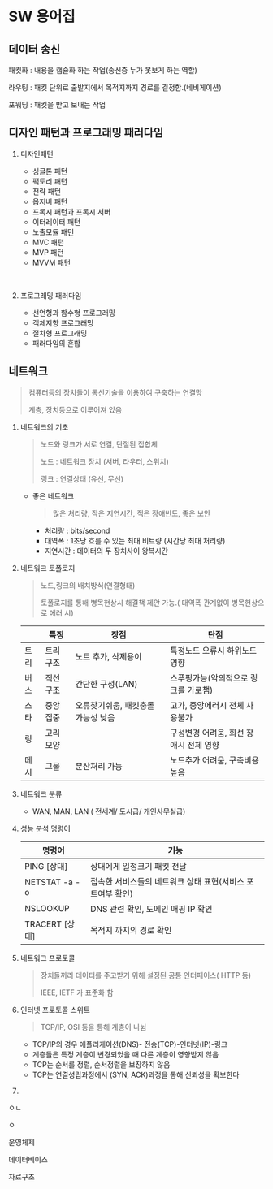 # SW 용어집



## 데이터 송신

패킷화 : 내용을 캡슐화 하는 작업(송신중 누가 못보게 하는 역할)

라우팅 : 패킷 단위로 출발지에서 목적지까지 경로를 결정함.(네비게이션)

포워딩 : 패킷을 받고 보내는 작업 



## 디자인 패턴과 프로그래밍 패러다임

1. 디자인패턴

   - 싱글톤 패턴
   - 팩토리 패턴
   - 전략 패턴
   - 옵저버 패턴
   - 프록시 패턴과 프록시 서버
   - 이터레이터 패턴
   - 노출모듈 패턴
   - MVC  패턴
   - MVP 패턴
   - MVVM 패턴

   ​

2. 프로그래밍 패러다임

   - 선언형과 함수형 프로그래밍
   - 객체지향 프로그래밍
   - 절차형 프로그래밍
   - 패러다임의 혼합





## 네트워크

> 컴퓨터등의 장치들이 통신기술을 이용하여 구축하는 연결망
>
> 계층, 장치등으로 이루어져 있음

1. 네트워크의 기초

   > 노드와 링크가 서로 연결, 단절된 집합체
   >
   > 노드 : 네트워크 장치 (서버, 라우터, 스위치)
   >
   > 링크 : 연결상태 (유선, 무선)

   - 좋은 네트워크

     > 많은 처리량, 작은 지연시간, 적은 장애빈도, 좋은 보안

     - 처리량 : bits/second
     - 대역폭 : 1초당 흐를 수 있는 최대 비트량 (시간당 최대 처리량)
     - 지연시간 : 데이터의 두 장치사이 왕복시간

2. 네트워크 토폴로지

   > 노드,링크의 배치방식(연결형태)
   >
   > 토폴로지를 통해 병목현상시 해결책 제안 가능.( 대역폭 관계없이 병목현상으로 에러 시)

   |      | 특징   | 장점                  | 단점                     |
   | ---- | ---- | ------------------- | ---------------------- |
   | 트리   | 트리구조 | 노트 추가, 삭제용이         | 특정노드 오류시 하위노드 영향       |
   | 버스   | 직선구조 | 간단한 구성(LAN)         | 스푸핑가능(악의적으로 링크를 가로챔)   |
   | 스타   | 중앙집중 | 오류찾기쉬움, 패킷충돌 가능성 낮음 | 고가, 중앙에러시 전체 사용불가      |
   | 링    | 고리모양 |                     | 구성변경 어려움, 회선 장애시 전체 영향 |
   | 메시   | 그물   | 분산처리 가능             | 노드추가 어려움, 구축비용 높음      |

3. 네트워크 분류

   - WAN, MAN, LAN ( 전세계/ 도시급/ 개인사무실급)

4. 성능 분석 명령어

   | 명령어           | 기능                                |
   | ------------- | --------------------------------- |
   | PING [상대]     | 상대에게 일정크기 패킷 전달                   |
   | NETSTAT -a -o | 접속한 서비스들의 네트워크 상태 표현(서비스 포트여부 확인) |
   | NSLOOKUP      | DNS 관련 확인, 도메인 매핑 IP 확인           |
   | TRACERT [상대]  | 목적지 까지의 경로 확인                     |

5. 네트워크 프로토콜

   > 장치들끼리 데이터를 주고받기 위해 설정된 공통 인터페이스( HTTP 등)
   >
   > IEEE, IETF 가 표준화 함

6. 인터넷 프로토콜 스위트

   > TCP/IP, OSI 등을 통해 계층이 나뉨

   - TCP/IP의 경우 애플리케이션(DNS)- 전송(TCP)-인터넷(IP)-링크
   - 계층들은 특정 계층이 변경되었을 때 다른 계층이 영향받지 않음
   - TCP는 순서를 정렬, 순서정렬을 보장하지 않음
   - TCP는 연결성립과정에서 (SYN, ACK)과정을 통해 신뢰성을 확보한다

7. ​






ㅇㄴ

ㅇ




운영체제

데이터베이스

자료구조

